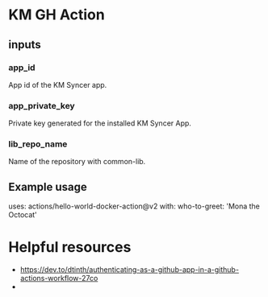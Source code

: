 # KM GH Action

## inputs

### app_id
App id of the KM Syncer app.

### app_private_key
Private key generated for the installed KM Syncer App.

### lib_repo_name
Name of the repository with common-lib.


## Example usage

uses: actions/hello-world-docker-action@v2
with:
  who-to-greet: 'Mona the Octocat'


# Helpful resources

* https://dev.to/dtinth/authenticating-as-a-github-app-in-a-github-actions-workflow-27co
* 